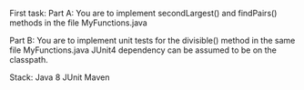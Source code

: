 First task:
Part A:
You are to implement secondLargest() and findPairs() methods in the file MyFunctions.java

Part B:
You are to implement unit tests for the divisible() method in the same file MyFunctions.java
JUnit4 dependency can be assumed to be on the classpath.

Stack:
Java 8
JUnit
Maven
